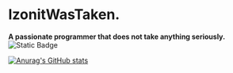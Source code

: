 # IzonitWasTaken.

**A passionate programmer that does not take anything seriously.**
![Static Badge](https://img.shields.io/badge/mega-nerd-blue)


[![Anurag's GitHub stats](https://github-readme-stats.vercel.app/api?username=izonit&show_icons=true&theme=dracula&show=reviews,prs_merged_percentage&border_radius=3.3)](https://github.com/anuraghazra/github-readme-stats)

